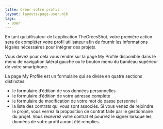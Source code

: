 ```yaml
---
title: Créer votre profil
layout: layouts/page-user.njk
tags:
 - user
---
```

En tant qu’utilisateur de l’application TheGreesShot, votre première action sera de compléter votre profil utilisateur afin de fournir les informations légales nécessaires pour intégrer des projets.

Vous devez pour cela vous rendre sur la page My Profile disponible dans le menu de navigation latéral gauche ou le bouton menu du bandeau supérieur de votre smartphone.

La page My Profile est un formulaire qui se divise en quatre sections distinctes:

- le formulaire d’édition de vos données personnelles
- le formulaire d’édition de votre adresse complète
- le formulaire de modification de votre mot de passe personnel
- la liste des contrats qui vous sont associés. Si vous venez de rejoindre le projet, vous verrez la proposition de contrat faite par le gestionnaire du projet. Vous recevrez votre contrat et pourrez le signer lorsque les données de votre profil auront été remplies.